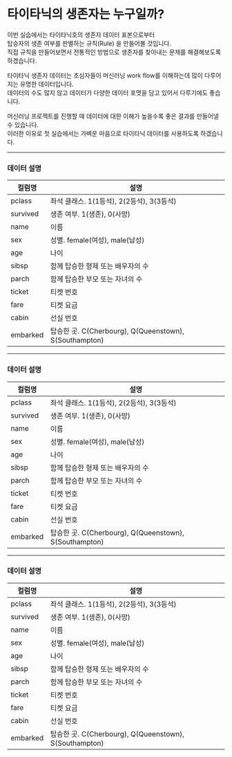 # 타이타닉의 생존자는 누구일까?

<p>
이번 실습에서는 타이타닉호의 생존자 데이터 표본으로부터<br>
탑승자의 생존 여부를 판별하는 규칙(Rule) 을 만들어볼 것입니다.<br>
직접 규칙을 만들어보면서 전통적인 방법으로 생존자를 찾아내는 문제를 해결해보도록 하겠습니다.<br>
</p>

<p>
타이타닉 생존자 데이터는 초심자들이 머신러닝 work flow를 이해하는데 많이 다루어지는 유명한 데이터입니다.<br>
데이터의 수도 많지 않고 데이터가 다양한 데이터 포맷을 담고 있어서 다루기에도 좋습니다.<br>
</p>

<p>
머신러닝 프로젝트를 진행할 때 데이터에 대한 이해가 높을수록 좋은 결과를 만들어낼 수 있습니다.<br>
이러한 이유로 첫 실습에서는 가벼운 마음으로 타이타닉 데이터를 사용하도록 하겠습니다.
</p>

---

### 데이터 설명

| 컬럼명   | 설명                                                   |
| -------- | ------------------------------------------------------ |
| pclass   | 좌석 클래스. 1(1등석), 2(2등석), 3(3등석)              |
| survived | 생존 여부. 1(생존), 0(사망)                            |
| name     | 이름                                                   |
| sex      | 성별. female(여성), male(남성)                         |
| age      | 나이                                                   |
| sibsp    | 함께 탑승한 형제 또는 배우자의 수                      |
| parch    | 함께 탑승한 부모 또는 자녀의 수                        |
| ticket   | 티켓 번호                                              |
| fare     | 티켓 요금                                              |
| cabin    | 선실 번호                                              |
| embarked | 탑승한 곳. C(Cherbourg), Q(Queenstown), S(Southampton) |

---

### 데이터 설명

| 컬럼명   | 설명                                                   |
| -------- | ------------------------------------------------------ |
| pclass   | 좌석 클래스. 1(1등석), 2(2등석), 3(3등석)              |
| survived | 생존 여부. 1(생존), 0(사망)                            |
| name     | 이름                                                   |
| sex      | 성별. female(여성), male(남성)                         |
| age      | 나이                                                   |
| sibsp    | 함께 탑승한 형제 또는 배우자의 수                      |
| parch    | 함께 탑승한 부모 또는 자녀의 수                        |
| ticket   | 티켓 번호                                              |
| fare     | 티켓 요금                                              |
| cabin    | 선실 번호                                              |
| embarked | 탑승한 곳. C(Cherbourg), Q(Queenstown), S(Southampton) |

---

### 데이터 설명

| 컬럼명   | 설명                                                   |
| -------- | ------------------------------------------------------ |
| pclass   | 좌석 클래스. 1(1등석), 2(2등석), 3(3등석)              |
| survived | 생존 여부. 1(생존), 0(사망)                            |
| name     | 이름                                                   |
| sex      | 성별. female(여성), male(남성)                         |
| age      | 나이                                                   |
| sibsp    | 함께 탑승한 형제 또는 배우자의 수                      |
| parch    | 함께 탑승한 부모 또는 자녀의 수                        |
| ticket   | 티켓 번호                                              |
| fare     | 티켓 요금                                              |
| cabin    | 선실 번호                                              |
| embarked | 탑승한 곳. C(Cherbourg), Q(Queenstown), S(Southampton) |
